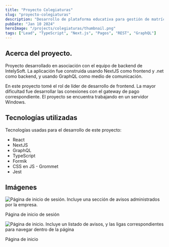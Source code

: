 ```yaml
---
title: "Proyecto Colegiaturas"
slug: "proyecto-colegiaturas"
description: "Desarrollo de plataforma educativa para gestión de matrículas estudiantiles"
pubDate: "Jan 10 2024"
heroImage: "/projects/colegiaturas/thumbnail.png"
tags: ["Lead", "TypeScript", "Next.js", "Pagos", "REST", "GraphQL"]
---
```


## Acerca del proyecto.

Proyecto desarrollado en asociación con el equipo de backend de IntelySoft. La aplicación fue construida usando NextJS como frontend y .net como backend, y usando GraphQL como medio de comunicación.

En este proyecto tomé el rol de líder de desarrollo de frontend. La mayor dificultad fue desarrollar las conexiones con el gateway de pago correspondiente. El proyecto se encuentra trabajando en un servidor Windows.

## Tecnologías utilizadas

Tecnologías usadas para el desarrollo de este proyecto:

- React
- NextJS
- GraphQL
- TypeScript
- Formik
- CSS en JS - Grommet
- Jest

## Imágenes

![Página de inicio de sesión. Incluye una sección de avisos administrados por la empresa.](/projects/colegiaturas/login.png)

Página de inicio de sesión

![Página de inicio. Incluye un listado de avisos, y las ligas correspondientes para navegar dentro de la página](/projects/colegiaturas/home.png)

Página de inicio
